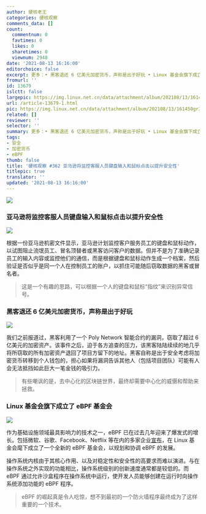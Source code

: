 ```yaml
---
author: 硬核老王
categories: 硬核观察
comments_data: []
count:
  commentnum: 0
  favtimes: 0
  likes: 0
  sharetimes: 0
  viewnum: 2948
date: '2021-08-13 16:16:00'
editorchoice: false
excerpt: 更多：• 黑客退还 6 亿美元加密货币，声称是出于好玩 • Linux 基金会旗下成立了 eBPF 基金会
fromurl: ''
id: 13679
islctt: false
largepic: https://img.linux.net.cn/data/attachment/album/202108/13/161450gr3c6szisr6ryc0y.jpg
url: /article-13679-1.html
pic: https://img.linux.net.cn/data/attachment/album/202108/13/161450gr3c6szisr6ryc0y.jpg.thumb.jpg
related: []
reviewer: ''
selector: ''
summary: 更多：• 黑客退还 6 亿美元加密货币，声称是出于好玩 • Linux 基金会旗下成立了 eBPF 基金会
tags:
- 安全
- 加密货币
- eBPF
thumb: false
title: '硬核观察 #362 亚马逊将监控客服人员键盘输入和鼠标点击以提升安全性'
titlepic: true
translator: ''
updated: '2021-08-13 16:16:00'
---
```


![](https://img.linux.net.cn/data/attachment/album/202108/13/161450gr3c6szisr6ryc0y.jpg)


### 亚马逊将监控客服人员键盘输入和鼠标点击以提升安全性


![](https://img.linux.net.cn/data/attachment/album/202108/13/161455yvjttex7v7gabge1.jpg)


根据一份亚马逊机密文件显示，亚马逊计划监控客户服务员工的键盘和鼠标动作，以试图阻止流氓员工、冒名顶替者或黑客访问客户的数据。但并不是为了准确记录员工的输入内容或监控他们的通信，而是根据键盘和鼠标动作生成一个档案，然后验证是否似乎是同一个人在控制员工的账户，以抓住可能随后窃取数据的黑客或冒名者。



> 
> 这是一个有趣的思路，可以根据一个人的键盘和鼠标“指纹”来识别异常信号。
> 
> 
> 


### 黑客退还 6 亿美元加密货币，声称是出于好玩


![](https://img.linux.net.cn/data/attachment/album/202108/13/161509mpjp521yul2fcmuu.jpg)


我们之前报道过，黑客利用了一个 Poly Network 智能合约的漏洞，窃取了超过 6 亿美元的加密资产。该事件之后，迫于各方追查的压力，该黑客陆陆续续的地几乎将所窃取的所有加密资产退回了项目方留下的地址。黑客自称是出于安全考虑将加密货币转移到个人钱包的，担心如果将漏洞告诉其他人（包括项目团队）可能有人会无法抵挡如此巨大一笔金钱的吸引力。



> 
> 有些嘲讽的是，去中心化的区块链世界，最终却需要中心化的威慑和帮助来拯救。
> 
> 
> 


### Linux 基金会旗下成立了 eBPF 基金会


![](https://img.linux.net.cn/data/attachment/album/202108/13/161532x7cf6ertzacd7f18.jpg)


作为基础设施领域最具影响力的技术之一，eBPF 已在过去几年迎来了爆发式的增长。包括微软、谷歌、Facebook、Netflix 等在内的多家企业[宣布](https://www.linuxfoundation.org/press-release/facebook-google-isovalent-microsoft-and-netflix-launch-ebpf-foundation-as-part-of-the-linux-foundation/)，在 Linux 基金会麾下成立了一个全新的 eBPF 基金会，以规划和协调 eBPF 的发展。


操作系统内核由于其核心作用、以及对稳定性和安全性的高要求而难以演进。与在操作系统之外实现的功能相比，操作系统级别的创新速度通常都是较低的。而 eBPF 通过允许沙盒程序在操作系统中运行，使开发人员能够创建在运行时向操作系统添加功能的 eBPF 程序。



> 
> eBPF 的崛起真是令人吃惊，想不到最初的一个防火墙程序最终成为了这样重要的一个技术。
> 
> 
>